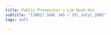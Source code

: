 ```yaml
---
title: Public Prosecutor v Lim Hock Hin
subtitle: "[2002] SGHC 145 / 15\_July\_2002"
tags: null

---
```


